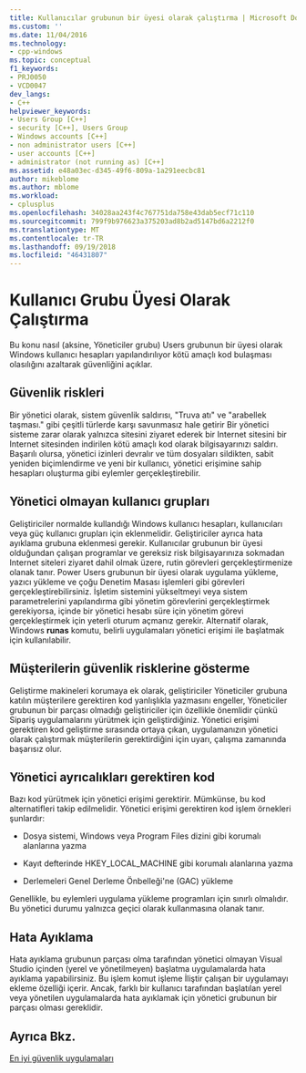 ```yaml
---
title: Kullanıcılar grubunun bir üyesi olarak çalıştırma | Microsoft Docs
ms.custom: ''
ms.date: 11/04/2016
ms.technology:
- cpp-windows
ms.topic: conceptual
f1_keywords:
- PRJ0050
- VCD0047
dev_langs:
- C++
helpviewer_keywords:
- Users Group [C++]
- security [C++], Users Group
- Windows accounts [C++]
- non administrator users [C++]
- user accounts [C++]
- administrator (not running as) [C++]
ms.assetid: e48a03ec-d345-49f6-809a-1a291eecbc81
author: mikeblome
ms.author: mblome
ms.workload:
- cplusplus
ms.openlocfilehash: 34028aa243f4c767751da758e43dab5ecf71c110
ms.sourcegitcommit: 799f9b976623a375203ad8b2ad5147bd6a2212f0
ms.translationtype: MT
ms.contentlocale: tr-TR
ms.lasthandoff: 09/19/2018
ms.locfileid: "46431807"
---
```

# <a name="running-as-a-member-of-the-users-group"></a>Kullanıcı Grubu Üyesi Olarak Çalıştırma

Bu konu nasıl (aksine, Yöneticiler grubu) Users grubunun bir üyesi olarak Windows kullanıcı hesapları yapılandırılıyor kötü amaçlı kod bulaşması olasılığını azaltarak güvenliğini açıklar.

## <a name="security-risks"></a>Güvenlik riskleri

Bir yönetici olarak, sistem güvenlik saldırısı, "Truva atı" ve "arabellek taşması." gibi çeşitli türlerde karşı savunmasız hale getirir Bir yönetici sisteme zarar olarak yalnızca sitesini ziyaret ederek bir Internet sitesini bir Internet sitesinden indirilen kötü amaçlı kod olarak bilgisayarınızı saldırı. Başarılı olursa, yönetici izinleri devralır ve tüm dosyaları sildikten, sabit yeniden biçimlendirme ve yeni bir kullanıcı, yönetici erişimine sahip hesapları oluşturma gibi eylemler gerçekleştirebilir.

## <a name="non-administrator-user-groups"></a>Yönetici olmayan kullanıcı grupları

Geliştiriciler normalde kullandığı Windows kullanıcı hesapları, kullanıcıları veya güç kullanıcı grupları için eklenmelidir. Geliştiriciler ayrıca hata ayıklama grubuna eklenmesi gerekir. Kullanıcılar grubunun bir üyesi olduğundan çalışan programlar ve gereksiz risk bilgisayarınıza sokmadan Internet siteleri ziyaret dahil olmak üzere, rutin görevleri gerçekleştirmenize olanak tanır. Power Users grubunun bir üyesi olarak uygulama yükleme, yazıcı yükleme ve çoğu Denetim Masası işlemleri gibi görevleri gerçekleştirebilirsiniz. İşletim sistemini yükseltmeyi veya sistem parametrelerini yapılandırma gibi yönetim görevlerini gerçekleştirmek gerekiyorsa, içinde bir yönetici hesabı süre için yönetim görevi gerçekleştirmek için yeterli oturum açmanız gerekir. Alternatif olarak, Windows **runas** komutu, belirli uygulamaları yönetici erişimi ile başlatmak için kullanılabilir.

## <a name="exposing-customers-to-security-risks"></a>Müşterilerin güvenlik risklerine gösterme

Geliştirme makineleri korumaya ek olarak, geliştiriciler Yöneticiler grubuna katılın müşterilere gerektiren kod yanlışlıkla yazmasını engeller, Yöneticiler grubunun bir parçası olmadığı geliştiriciler için özellikle önemlidir çünkü Sipariş uygulamalarını yürütmek için geliştirdiğiniz. Yönetici erişimi gerektiren kod geliştirme sırasında ortaya çıkan, uygulamanızın yönetici olarak çalıştırmak müşterilerin gerektirdiğini için uyarı, çalışma zamanında başarısız olur.

## <a name="code-that-requires-administrator-privileges"></a>Yönetici ayrıcalıkları gerektiren kod

Bazı kod yürütmek için yönetici erişimi gerektirir. Mümkünse, bu kod alternatifleri takip edilmelidir. Yönetici erişimi gerektiren kod işlem örnekleri şunlardır:

- Dosya sistemi, Windows veya Program Files dizini gibi korumalı alanlarına yazma

- Kayıt defterinde HKEY_LOCAL_MACHINE gibi korumalı alanlarına yazma

- Derlemeleri Genel Derleme Önbelleği'ne (GAC) yükleme

Genellikle, bu eylemleri uygulama yükleme programları için sınırlı olmalıdır. Bu yönetici durumu yalnızca geçici olarak kullanmasına olanak tanır.

## <a name="debugging"></a>Hata Ayıklama

Hata ayıklama grubunun parçası olma tarafından yönetici olmayan Visual Studio içinden (yerel ve yönetilmeyen) başlatma uygulamalarda hata ayıklama yapabilirsiniz. Bu işlem komut işleme İliştir çalışan bir uygulamayı ekleme özelliği içerir. Ancak, farklı bir kullanıcı tarafından başlatılan yerel veya yönetilen uygulamalarda hata ayıklamak için yönetici grubunun bir parçası olması gereklidir.

## <a name="see-also"></a>Ayrıca Bkz.

[En iyi güvenlik uygulamaları](security-best-practices-for-cpp.md)